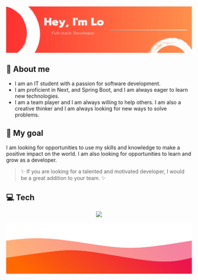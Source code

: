 ![header](./img/banner.png)

## 🚀 About me

- I am an IT student with a passion for software development. 
- I am proficient in Next, and Spring Boot, and I am always eager to learn new technologies. 
- I am a team player and I am always willing to help others. I am also a creative thinker and I am always looking for new ways to solve problems.

## 💫 My goal

 I am looking for opportunities to use my skills and knowledge to make a positive impact on the world. I am also looking for opportunities to learn and grow as a developer.

> ✨ If you are looking for a talented and motivated developer, I would be a great addition to your team. ✨


## 💻 Tech

<p align="center">
  <a href="https://skillicons.dev">
    <img src="https://skillicons.dev/icons?i=postgres,spring,nextjs,aws" />
  </a>
</p>

![image](./img/wave.svg)
